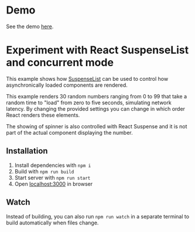 # Demo
See the demo [here](https://marozzocom.github.io/concurrent/).

# Experiment with React SuspenseList and concurrent mode
This example shows how [SuspenseList](https://reactjs.org/docs/concurrent-mode-reference.html#suspenselist) can be used to control how asynchronically loaded components are rendered.

This example renders 30 random numbers ranging from 0 to 99 that take a random time to "load" from zero to five seconds, simulating network latency. By changing the provided settings you can change in which order React renders these elements.

The showing of spinner is also controlled with React Suspense and it is not part of the actual component displaying the number.

## Installation
1) Install dependencies with `npm i`
2) Build with `npm run build`
3) Start server with `npm run start`
4) Open [localhost:3000](http://localhost:3000) in browser

## Watch
Instead of building, you can also run `npm run watch` in a separate terminal to build automatically when files change.